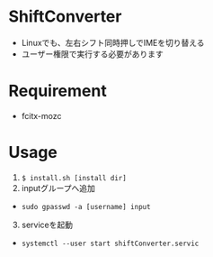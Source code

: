 # ShiftConverter
- Linuxでも、左右シフト同時押しでIMEを切り替える
- ユーザー権限で実行する必要があります

# Requirement
- fcitx-mozc

# Usage
1. ``$ install.sh [install dir]``
2. inputグループへ追加
  - ``sudo gpasswd -a [username] input``
3. serviceを起動
  - ``systemctl --user start shiftConverter.servic``
